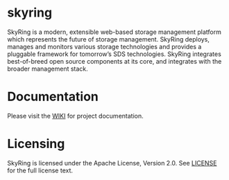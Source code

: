 # skyring
SkyRing is a modern, extensible web-based storage management platform which represents the future of storage management. SkyRing deploys, manages and monitors various storage technologies and provides a pluggable framework for tomorrow’s SDS technologies. SkyRing integrates best-of-breed open source components at its core, and integrates with the broader management stack.

# Documentation
Please visit the [WIKI](https://github.com/skyrings/skyring/wiki) for project documentation.

# Licensing
SkyRing is licensed under the Apache License, Version 2.0.  See [LICENSE](https://github.com/skyrings/skyring/blob/master/LICENSE) for the full license text.
